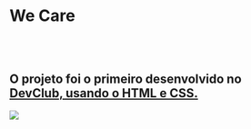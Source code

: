 <h1>We Care</h1>
<br>
<br>
<h2>O projeto foi o primeiro desenvolvido no <a href="https://rodolfomori.com.br/devclub">DevClub, usando o HTML e CSS.</a></h2>

<img src="https://igorcarbonin.github.io/Projeto-We-care/blob/master/img/desktop.png?raw=true" />
